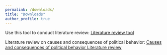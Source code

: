 ```yaml
---
permalink: /downloads/
title: "Downloads"
author_profile: true
---
```


Use this tool to conduct literature review: [Literature review tool](https://github.com/Vardan2021/vardan2021.github.io/blob/a391752b534712d504845f562ba47bdb86e59b90/files/lit_rew_tool_220522.xlsx)

Literature review on causes and consequences of political behavior: [Causes and consequences of political behavior Literature review](https://github.com/vardanbarsegyan/vardanbarsegyan.github.io/blob/7e30435df446a613dea1d92ea5bf1551883e307f/files/lr_polbeh_220522.xlsx)
